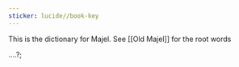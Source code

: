 ```yaml
---
sticker: lucide//book-key
---
```

This is the dictionary for Majel. See [[Old Majel]] for the root words










....?;